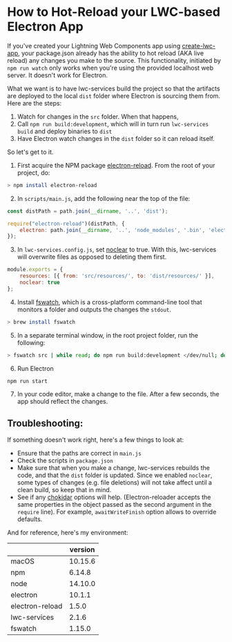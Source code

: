 # How to Hot-Reload your LWC-based Electron App

If you've created your Lightning Web Components app using  [create-lwc-app](https://lwc.dev/guide/install), your package.json already has the ability to hot reload (AKA live reload) any changes you make to the source. This functionality, initiated by `npm run watch` only works when you're using the provided localhost web server. It doesn't work for Electron.

What we want is to have lwc-services build the project so that the artifacts are deployed to the local `dist` folder where Electron is sourcing them from. Here are the steps:

1. Watch for changes in the `src` folder. When that happens,
2. Call `npm run build:development`, which will in turn run `lwc-services build` and deploy binaries to `dist`
3. Have Electron watch changes in the `dist` folder so it can reload itself.

So let's get to it. 

1. First acquire the NPM package [electron-reload](https://www.npmjs.com/package/electron-reload). From the root of your project, do:

```bash
> npm install electron-reload
```

2. In `scripts/main.js`, add the following near the top of the file:

```JavaScript
const distPath = path.join(__dirname, '..', 'dist');

require("electron-reload")(distPath, {
    electron: path.join(__dirname, '..', 'node_modules', '.bin', 'electron'),
});
```

3. In `lwc-services.config.js`, set [noclear](https://github.com/muenzpraeger/create-lwc-app/blob/main/packages/lwc-services/example/lwc-services.config.js#L11) to true. With this, lwc-services will overwrite files as opposed to deleting them first. 

```JavaScript
module.exports = {
    resources: [{ from: 'src/resources/', to: 'dist/resources/' }],
    noclear: true
};
```

4. Install [fswatch](https://github.com/emcrisostomo/fswatch), which is a cross-platform command-line tool that monitors a folder and outputs the changes the `stdout`.

```bash
> brew install fswatch
```

5. In a separate terminal window, in the root project folder, run the following:
```bash
> fswatch src | while read; do npm run build:development </dev/null; done
```

6. Run Electron
```bash
npm run start 
```

7. In your code editor, make a change to the file. After a few seconds, the app should reflect the changes. 

## Troubleshooting: 
If something doesn't work right, here's a few things to look at:

- Ensure that the paths are correct in `main.js`
- Check the scripts in `package.json`
- Make sure that when you make a change, lwc-services rebuilds the code, and that the `dist` folder is updated. Since we enabled `noclear`, some types of changes (e.g. file deletions) will not take affect until a clean build, so keep that in mind.
- See if any [chokidar](https://github.com/paulmillr/chokidar) options will help. (Electron-reloader accepts the same properties in the object passed as the second argument in the `require` line). For example, `awaitWriteFinish` option allows to override defaults.

And for reference, here's my environment:

|| version | 
| --- | --- |
| macOS | 10.15.6 |
| npm | 6.14.8 |
| node | 14.10.0 |
| electron | 10.1.1 |
| electron-reload | 1.5.0 |
| lwc-services | 2.1.6 |
| fswatch | 1.15.0 |
